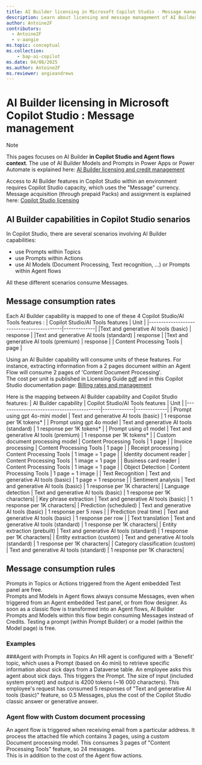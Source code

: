```yaml
---
title: AI Builder licensing in Microsoft Copilot Studio - Message management
description: Learn about licensing and message management of AI Builder in Microsoft Copilot Studio
author: Antoine2F
contributors:
  - Antoine2F
  - v-aangie
ms.topic: conceptual
ms.collection: 
    - bap-ai-copilot
ms.date: 04/08/2025
ms.author: Antoine2F
ms.reviewer: angieandrews
---
```


# AI Builder licensing in Microsoft Copilot Studio : Message management

> [!NOTE]
> This pages focuses on AI Builder **in Copilot Studio and Agent flows context**. The use of AI Builder Models and Prompts in Power Apps or Power Automate is explained here: [AI Builder licensing and credit management
](credit-management.md)

Access to AI Builder features in  Copilot Studio within an environment requires Copilot Studio capacity, which uses the "Message" currency.  
Message acquisition (through prepaid Packs) and assignment is explained here:
[Copilot Studio licensing](https://learn.microsoft.com/en-us/microsoft-copilot-studio/billing-licensing)

## AI Builder capabilities in Copilot Studio senarios
In Copilot Studio, there are several scenarios involving AI Builder capabilities:
 - use Prompts within Topics
 - use Prompts within Actions
 - use AI Models (Document Processing, Text recognition, ...) or Prompts within Agent flows

All these different scenarios consume Messages.

## Message consumption rates
Each AI Builder capability is mapped to one of these 4 Copilot Studio/AI Tools features : 
| Copilot Studio/AI Tools features         | Unit        |
|------------------------------------------|-------------|
|Text and generative AI tools (basic)      | response    |
|Text and generative AI tools (standard)   | response    |
|Text and generative AI tools (premium)    | response    |
| Content Processing Tools                 | page        |

Using an AI Builder capability will consume units of these features. For instance, extracting information from a 2 pages document within an Agent Flow will consume 2 pages of 'Content Document Processing'.  
The cost per unit is published in Licensing Guide [pdf](https://go.microsoft.com/fwlink/?linkid=2085130) and in this Copilot Studio documentation page: [Billing rates and management](https://learn.microsoft.com/microsoft-copilot-studio/requirements-messages-management#message-scenarios)

Here is the mapping between AI Builder capability and Copilot Studio features:
 | AI Builder capability | Copilot Studio/AI Tools features | Unit |
|------------------------------------------|-------------|-------------|
| Prompt using gpt 4o-mini model      | Text and generative AI tools (basic)     | 1 response per 1K tokens*   |
| Prompt using gpt 4o model           | Text and generative AI tools (standard)  | 1 response per 1K tokens*   |
| Prompt using o1 model               | Text and generative AI tools (premium)   | 1 response per 1K tokens*   |
| Custom document processing model    | Content Processing Tools                 | 1 page                      |
| Invoice processing                  | Content Processing Tools                 | 1 page                      |
| Receipt processing                  | Content Processing Tools                 | 1 image = 1 page            |
| Identity document reader            | Content Processing Tools                 | 1 image = 1 page            |
| Business card reader                | Content Processing Tools                 | 1 image = 1 page            |
| Object Detection                    | Content Processing Tools                 | 1 page = 1 image            |
| Text Recognition                    | Text and generative AI tools (basic)     | 1 page = 1 response         |
| Sentiment analysis                  | Text and generative AI tools (basic)     | 1 response per 1K characters|
| Language detection                  | Text and generative AI tools (basic)     | 1 response per 1K characters|
| Key phrase extraction               | Text and generative AI tools (basic)     | 1 response per 1K characters|
| Prediction (scheduled)              | Text and generative AI tools (basic)     | 1 response per 5 rows       |
| Prediction (real time)              | Text and generative AI tools (basic)     | 1 response per row          |
| Text translation                    | Text and generative AI tools (standard)  | 1 response per 1K characters|
| Entity extraction (prebuilt)        | Text and generative AI tools (standard)  | 1 response per 1K characters|
| Entity extraction (custom)          | Text and generative AI tools (standard)  | 1 response per 1K characters|
| Category classification (custom)    | Text and generative AI tools (standard)  | 1 response per 1K characters|

## Message consumption rules
Prompts in Topics or Actions triggered from the Agent embedded Test panel are free.  
Prompts and Models in Agent flows always consume Messages, even when triggered from an Agent embedded Test panel, or from flow designer.
As soon as a classic flow is transformed into an Agent flows, AI Builder Prompts and Models within this flow begin consuming Messages instead of Credits.
Testing a prompt (within Prompt Builder) or a model (within the Model page) is free.

### Examples
###Agent with Prompts in Topics
An HR agent is configured with a 'Benefit' topic, which uses a Prompt (based on 4o mini) to retrieve specific information about sick days from a Dataverse table. An employee asks this agent about sick days. This triggers the Prompt. The size of input (included system prompt) and output is 4200 tokens (~16 000 characters). 
This employee's request has consumed 5 responses of "Text and generative AI tools (basic)" feature, so 0.5 Messages, plus the cost of the Copilot Studio classic answer or generative answer.

### Agent flow with Custom document processing
An agent flow is triggered when receiving email from a particular address. It process the attached file which contains 3 pages, using a custom Document processing model. 
This consumes 3 pages of "Content Processing Tools" feature, so 24 messages.  
This is in addition to the cost of the Agent flow actions. 






